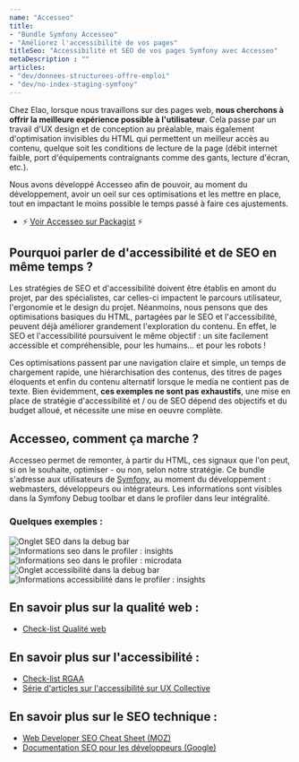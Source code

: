 ```yaml
---
name: "Accesseo"
title:
- "Bundle Symfony Accesseo"
- "Améliorez l'accessibilité de vos pages"
titleSeo: "Accessibilité et SEO de vos pages Symfony avec Accesseo"
metaDescription : ""
articles:
- "dev/donnees-structurees-offre-emploi"
- "dev/no-index-staging-symfony"
---
```

Chez Elao, lorsque nous travaillons sur des pages web, **nous cherchons à offrir la meilleure expérience possible à l'utilisateur**. Cela passe par un travail d'UX design et de conception au préalable, mais également d'optimisation invisibles du HTML qui permettent un meilleur accès au contenu, quelque soit les conditions de lecture de la page (débit internet faible, port d'équipements contraignants comme des gants, lecture d'écran, etc.). 

Nous avons développé Accesseo afin de pouvoir, au moment du développement, avoir un oeil sur ces optimisations et les mettre en place, tout en impactant le moins possible le temps passé à faire ces ajustements. 
- ⚡️ [Voir Accesseo sur Packagist](https://packagist.org/packages/elao/accesseo) ⚡️

## Pourquoi parler de d'accessibilité et de SEO en même temps ?
Les stratégies de SEO et d'accessibilité doivent être établis en amont du projet, par des spécialistes, car celles-ci impactent le parcours utilisateur, l'ergonomie et le design du projet. Néanmoins, nous pensons que des optimisations basiques du HTML, partagées par le SEO et l'accessibilité, peuvent déjà améliorer grandement l'exploration du contenu. En effet, le SEO et l'accessibilité poursuivent le même objectif : un site facilement accessible et compréhensible, pour les humains… et pour les robots !

Ces optimisations passent par une navigation claire et simple, un temps de chargement rapide, une hiérarchisation des contenus, des titres de pages éloquents et enfin du contenu alternatif lorsque le media ne contient pas de texte. Bien évidemment, **ces exemples ne sont pas exhaustifs**, une mise en place de stratégie d'accessibilité et / ou de SEO dépend des objectifs et du budget alloué, et nécessite une mise en oeuvre complète. 

## Accesseo, comment ça marche ?
Accesseo permet de remonter, à partir du HTML, ces signaux que l'on peut, si on le souhaite, optimiser - ou non, selon notre stratégie. Ce bundle s'adresse aux utilisateurs de [Symfony](./symfony.md), au moment du développement : webmasters, développeurs ou intégrateurs. Les informations sont visibles dans la Symfony Debug toolbar et dans le profiler dans leur intégralité.

### Quelques exemples :

![Onglet SEO dans la debug bar](/images/accesseo/accesseo-seo.png)
![Informations seo dans le profiler : insights](/images/accesseo/accesseo-seo-insights.png)
![Informations seo dans le profiler : microdata](/images/accesseo/accesseo-seo-microdata.png)
![Onglet accessibilité dans la debug bar](/images/accesseo/accesseo-accessbility-profiler.png)
![Informations accessibilité dans le profiler : insights](/images/accesseo/accesseo-seo.png)



## En savoir plus sur la qualité web : 

- [Check-list Qualité web](https://checklists.opquast.com/fr/assurance-qualite-web/)

## En savoir plus sur l'accessibilité : 

- [Check-list RGAA](https://www.numerique.gouv.fr/publications/rgaa-accessibilite/methode-rgaa/criteres/#contenu)
- [Série d'articles sur l'accessibilité sur UX Collective](https://uxdesign.cc/tagged/accessibility)

## En savoir plus sur le SEO technique :

- [Web Developer SEO Cheat Sheet (MOZ)](https://moz.com/learn/seo/seo-cheat-sheet)
- [Documentation SEO pour les développeurs (Google)](https://developers.google.com/search/docs/advanced/guidelines/get-started-developers)


